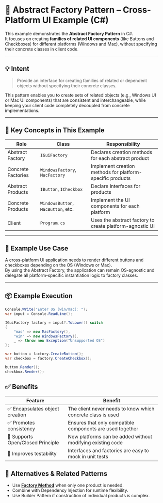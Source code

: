 ﻿# 🧱 Abstract Factory Pattern – Cross-Platform UI Example (C#)

This example demonstrates the **Abstract Factory Pattern** in C#.  
It focuses on creating **families of related UI components** (like Buttons and Checkboxes) for different platforms (Windows and Mac), without specifying their concrete classes in client code.

---

## 💡 Intent

> Provide an interface for creating families of related or dependent objects without specifying their concrete classes.

This pattern enables you to create sets of related objects (e.g., Windows UI or Mac UI components) that are consistent and interchangeable, while keeping your client code completely decoupled from concrete implementations.

---

## 🧠 Key Concepts in This Example

| Role                   | Class                        | Responsibility                                         |
|------------------------|------------------------------|--------------------------------------------------------|
| Abstract Factory       | `IGuiFactory`                | Declares creation methods for each abstract product    |
| Concrete Factories     | `WindowsFactory`, `MacFactory` | Implement creation methods for platform-specific products |
| Abstract Products      | `IButton`, `ICheckbox`       | Declare interfaces for products                        |
| Concrete Products      | `WindowsButton`, `MacButton`, etc. | Implement the UI components for each platform      |
| Client                 | `Program.cs`                 | Uses the abstract factory to create platform-agnostic UI |

---

## 🧪 Example Use Case

A cross-platform UI application needs to render different buttons and checkboxes depending on the OS (Windows or Mac).  
By using the Abstract Factory, the application can remain OS-agnostic and delegate all platform-specific instantiation logic to factory classes.

---

## 📦 Example Execution

```csharp
Console.Write("Enter OS (win/mac): ");
var input = Console.ReadLine();

IGuiFactory factory = input?.ToLower() switch
{
    "mac" => new MacFactory(),
    "win" => new WindowsFactory(),
    _ => throw new Exception("Unsupported OS")
};

var button = factory.CreateButton();
var checkbox = factory.CreateCheckbox();

button.Render();
checkbox.Render();
```

## ✅ Benefits

| Feature                           | Benefit                                                     |
| --------------------------------- | ----------------------------------------------------------- |
| ✅ Encapsulates object creation    | The client never needs to know which concrete class is used |
| ✅ Promotes consistency            | Ensures that only compatible components are used together   |
| 🧱 Supports Open/Closed Principle | New platforms can be added without modifying existing code  |
| 🧪 Improves testability           | Interfaces and factories are easy to mock in unit tests     |


## 🔄 Alternatives & Related Patterns

- Use **[Factory Method](Creational/FactoryMethod/README.md)** when only one product is needed.
- Combine with Dependency Injection for runtime flexibility.
- Use Builder Pattern if construction of individual products is complex.